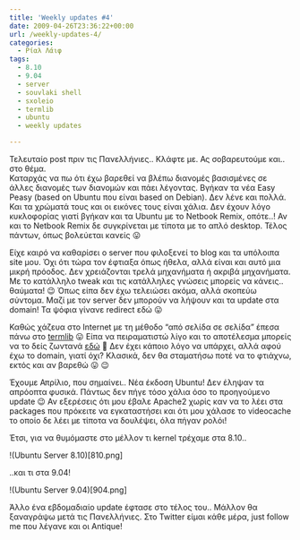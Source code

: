 ```yaml
---
title: 'Weekly updates #4'
date: 2009-04-26T23:36:22+00:00
url: /weekly-updates-4/
categories:
  - Ρίαλ Λάιφ
tags:
  - 8.10
  - 9.04
  - server
  - souvlaki shell
  - sxoleio
  - termlib
  - ubuntu
  - weekly updates

---
```

Τελευταίο post πριν τις Πανελλήνιες.. Κλάφτε με. Ας σοβαρευτούμε και.. στο θέμα.  
Καταρχάς να πω ότι έχω βαρεθεί να βλέπω διανομές βασισμένες σε άλλες διανομές των διανομών και πάει λέγοντας. Βγήκαν τα νέα Easy Peasy (based on Ubuntu που είναι based on Debian). Δεν λένε και πολλά. Και τα χρώματά τους και οι εικόνες τους είναι χάλια. Δεν έχουν λόγο κυκλοφορίας γιατί βγήκαν και τα Ubuntu με το Netbook Remix, οπότε..! Αν και το Netbook Remix δε συγκρίνεται με τίποτα με το απλό desktop. Τέλος πάντων, όπως βολεύεται κανείς 😛

Είχε καιρό να καθαρίσει ο server που φιλοξενεί το blog και τα υπόλοιπα site μου. Όχι ότι τώρα τον έφτιαξα όπως ήθελα, αλλά είναι και αυτό μια μικρή πρόοδος. Δεν χρειάζονται τρελά μηχανήματα ή ακριβά μηχανήματα. Με το κατάλληλο tweak και τις κατάλληλες γνώσεις μπορείς να κάνεις.. θαύματα! 😉 Όπως είπα δεν έχω τελειώσει ακόμα, αλλά σκοπεύω σύντομα. Μαζί με τον server δεν μπορούν να λήψουν και τα update στα domain! Τα ψόφια γίνανε redirect εδώ 😛



Καθώς χάζευα στο Internet με τη μέθοδο &#8220;από σελίδα σε σελίδα&#8221; έπεσα πάνω στο [termlib](http://www.masswerk.at/termlib/) 😛 Είπα να πειραματιστώ λίγο και το αποτέλεσμα μπορείς να το δείς ζωντανά <a href="http://pitagyroapola.com/" class="broken_link" rel="nofollow">εδώ</a> 🙂 Δεν έχει κάποιο λόγο να υπάρχει, αλλά αφού έχω το domain, γιατί όχι? Κλασικά, δεν θα σταματήσω ποτέ να το φτιάχνω, εκτός και αν βαρεθώ 😛 😉

Έχουμε Απρίλιο, που σημαίνει.. Νέα έκδοση Ubuntu! Δεν έληψαν τα απρόοπτα φυσικά. Πάντως δεν πήγε τόσο χάλια όσο το προηγούμενο update 😉 Αν εξερέσεις ότι μου έβαλε Apache2 χωρίς καν να το λέει στα packages που πρόκειτε να εγκαταστήσει και ότι μου χάλασε το videocache το οποίο δε λέει με τίποτα να δουλέψει, όλα πήγαν ρολόι!

Έτσι, για να θυμόμαστε στο μέλλον τι kernel τρέχαμε στα 8.10..

!(Ubuntu Server 8.10)[810.png]

..και τι στα 9.04!

!(Ubuntu Server 9.04)[904.png]

Άλλο ένα εβδομαδιαίο update έφτασε στο τέλος του.. Μάλλον θα ξαναγράψω μετά τις Πανελλήνιες. Στο Twitter είμαι κάθε μέρα, just follow me που λέγανε και οι Antique!